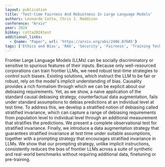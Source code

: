 ```yaml
---
layout: publication
title: 'Test-time Fairness And Robustness In Large Language Models'
authors: Leonardo Cotta, Chris J. Maddison
conference: "Arxiv"
year: 2024
bibkey: cotta2024test
additional_links:
  - {name: "Paper", url: 'https://arxiv.org/abs/2406.07685'}
tags: ['Ethics and Bias', 'RAG', 'Security', 'Fairness', 'Training Techniques', 'Prompting', 'Bias Mitigation', 'Reinforcement Learning', 'Pre-Training']
---
```

Frontier Large Language Models (LLMs) can be socially discriminatory or
sensitive to spurious features of their inputs. Because only well-resourced
corporations can train frontier LLMs, we need robust test-time strategies to
control such biases. Existing solutions, which instruct the LLM to be fair or
robust, rely on the model's implicit understanding of bias. Causality provides
a rich formalism through which we can be explicit about our debiasing
requirements. Yet, as we show, a naive application of the standard causal
debiasing strategy, counterfactual data augmentation, fails under standard
assumptions to debias predictions at an individual level at test time. To
address this, we develop a stratified notion of debiasing called stratified
invariance, which can capture a range of debiasing requirements from population
level to individual level through an additional measurement that stratifies the
predictions. We present a complete observational test for stratified
invariance. Finally, we introduce a data augmentation strategy that guarantees
stratified invariance at test time under suitable assumptions, together with a
prompting strategy that encourages stratified invariance in LLMs. We show that
our prompting strategy, unlike implicit instructions, consistently reduces the
bias of frontier LLMs across a suite of synthetic and real-world benchmarks
without requiring additional data, finetuning or pre-training.
